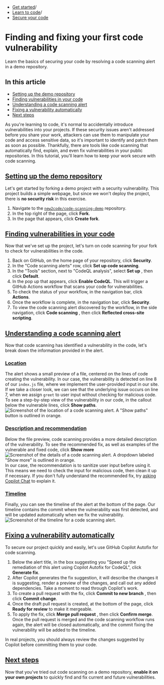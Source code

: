   * [Get started](https://docs.github.com/en/get-started "Get started")/
  * [Learn to code](https://docs.github.com/en/get-started/learning-to-code "Learn to code")/
  * [Secure your code](https://docs.github.com/en/get-started/learning-to-code/finding-and-fixing-your-first-code-vulnerability "Secure your code")


# Finding and fixing your first code vulnerability
Learn the basics of securing your code by resolving a code scanning alert in a demo repository.
## In this article
  * [Setting up the demo repository](https://docs.github.com/en/get-started/learning-to-code/finding-and-fixing-your-first-code-vulnerability#setting-up-the-demo-repository)
  * [Finding vulnerabilities in your code](https://docs.github.com/en/get-started/learning-to-code/finding-and-fixing-your-first-code-vulnerability#finding-vulnerabilities-in-your-code)
  * [Understanding a code scanning alert](https://docs.github.com/en/get-started/learning-to-code/finding-and-fixing-your-first-code-vulnerability#understanding-a-code-scanning-alert)
  * [Fixing a vulnerability automatically](https://docs.github.com/en/get-started/learning-to-code/finding-and-fixing-your-first-code-vulnerability#fixing-a-vulnerability-automatically)
  * [Next steps](https://docs.github.com/en/get-started/learning-to-code/finding-and-fixing-your-first-code-vulnerability#next-steps)


As you're learning to code, it's normal to accidentally introduce vulnerabilities into your projects. If these security issues aren't addressed before you share your work, attackers can use them to manipulate your code and access sensitive data, so it's important to identify and patch them as soon as possible.
Thankfully, there are tools like code scanning that automatically find, explain, and even fix vulnerabilities in your public repositories. In this tutorial, you'll learn how to keep your work secure with code scanning.
## [Setting up the demo repository](https://docs.github.com/en/get-started/learning-to-code/finding-and-fixing-your-first-code-vulnerability#setting-up-the-demo-repository)
Let's get started by forking a demo project with a security vulnerability. This project builds a simple webpage, but since we won't deploy the project, there is **no security risk** in this exercise.
  1. Navigate to the [`new2code/code-scanning-demo`](https://github.com/new2code/code-scanning-demo) repository.
  2. In the top right of the page, click **Fork**.
  3. In the page that appears, click **Create fork**.


## [Finding vulnerabilities in your code](https://docs.github.com/en/get-started/learning-to-code/finding-and-fixing-your-first-code-vulnerability#finding-vulnerabilities-in-your-code)
Now that we've set up the project, let's turn on code scanning for your fork to check for vulnerabilities in the code.
  1. Back on GitHub, on the home page of your repository, click **Security**.
  2. In the "Code scanning alerts" row, click **Set up code scanning**.
  3. In the "Tools" section, next to "CodeQL analysis", select **Set up** , then click **Default**.
  4. In the pop up that appears, click **Enable CodeQL**. This will trigger a GitHub Actions workflow that scans your code for vulnerabilities.
  5. To check the status of your workflow, in the navigation bar, click **Actions**.
  6. Once the workflow is complete, in the navigation bar, click **Security**.
  7. To view the code scanning alert discovered by the workflow, in the side navigation, click **Code scanning** , then click **Reflected cross-site scripting**.


## [Understanding a code scanning alert](https://docs.github.com/en/get-started/learning-to-code/finding-and-fixing-your-first-code-vulnerability#understanding-a-code-scanning-alert)
Now that code scanning has identified a vulnerability in the code, let's break down the information provided in the alert.
### [Location](https://docs.github.com/en/get-started/learning-to-code/finding-and-fixing-your-first-code-vulnerability#location)
The alert shows a small preview of a file, centered on the lines of code creating the vulnerability. In our case, the vulnerability is detected on line 8 of our `index.js` file, where we implement the user-provided input in our site.
If we take a closer look, we can see that the underlying issue occurs on line 7, when we assign `greet` to user input without checking for malicious code. To see a step-by-step view of the vulnerability in our code, in the callout below the vulnerable lines, click **Show paths**.
![Screenshot of the location of a code scanning alert. A "Show paths" button is outlined in orange.](https://docs.github.com/assets/cb-90255/images/help/repository/code-scanning-alert-location-learners.png)
### [Description and recommendation](https://docs.github.com/en/get-started/learning-to-code/finding-and-fixing-your-first-code-vulnerability#description-and-recommendation)
Below the file preview, code scanning provides a more detailed description of the vulnerability. To see the recommended fix, as well as examples of the vulnerable and fixed code, click **Show more**
![Screenshot of the details of a code scanning alert. A dropdown labeled "Show more" is outlined in orange.](https://docs.github.com/assets/cb-67701/images/help/repository/code-scanning-alert-details-learners.png)
In our case, the recommendation is to sanitize user input before using it. This means we need to check the input for malicious code, then clean it up if necessary.
If you don't fully understand the recommended fix, try [asking Copilot Chat](https://github.com/copilot) to explain it.
### [Timeline](https://docs.github.com/en/get-started/learning-to-code/finding-and-fixing-your-first-code-vulnerability#timeline)
Finally, you can see the timeline of the alert at the bottom of the page. Our timeline contains the commit where the vulnerability was first detected, and will be updated automatically when we fix the vulnerability.
![Screenshot of the timeline for a code scanning alert.](https://docs.github.com/assets/cb-40792/images/help/repository/code-scanning-alert-timeline-learners.png)
## [Fixing a vulnerability automatically](https://docs.github.com/en/get-started/learning-to-code/finding-and-fixing-your-first-code-vulnerability#fixing-a-vulnerability-automatically)
To secure our project quickly and easily, let's use GitHub Copilot Autofix for code scanning.
  1. Below the alert title, in the box suggesting you "Speed up the remediation of this alert using Copilot Autofix for CodeQL", click **Generate fix**.
  2. After Copilot generates the fix suggestion, it will describe the changes it is suggesting, render a preview of the changes, and call out any added dependencies. Take a moment to read through Copilot's work.
  3. To create a pull request with the fix, click **Commit to new branch** , then click **Commit change**.
  4. Once the draft pull request is created, at the bottom of the page, click **Ready for review** to make it mergeable.
  5. To apply the fix, click **Merge pull request** , then click **Confirm merge**.
Once the pull request is merged and the code scanning workflow runs again, the alert will be closed automatically, and the commit fixing the vulnerability will be added to the timeline.


In real projects, you should always review the changes suggested by Copilot before committing them to your code.
## [Next steps](https://docs.github.com/en/get-started/learning-to-code/finding-and-fixing-your-first-code-vulnerability#next-steps)
Now that you've tried out code scanning on a demo repository, **enable it on your own projects** to quickly find and fix current and future vulnerabilities.
